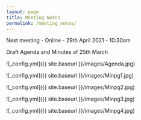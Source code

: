 ```yaml
---
layout: page
title: Meeting Notes
permalink: /meeting_notes/
---
```


Next meeting - Online - 29th April 2021 - 10:30am 

Draft Agenda and Minutes of 25th March

![_config.yml]({{ site.baseurl }}/images/Agenda.jpg)

![_config.yml]({{ site.baseurl }}/images/Minpg1.jpg)

![_config.yml]({{ site.baseurl }}/images/Minpg2.jpg)

![_config.yml]({{ site.baseurl }}/images/Minpg3.jpg)

![_config.yml]({{ site.baseurl }}/images/Minpg4.jpg)

